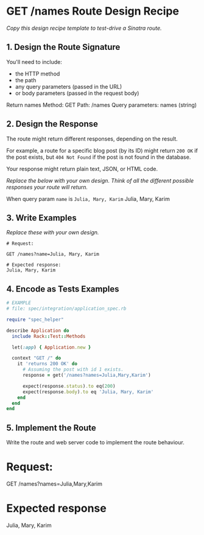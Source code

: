 # GET /names Route Design Recipe

_Copy this design recipe template to test-drive a Sinatra route._

## 1. Design the Route Signature

You'll need to include:
  * the HTTP method
  * the path
  * any query parameters (passed in the URL)
  * or body parameters (passed in the request body)

  Return names
  Method: GET
  Path: /names
  Query parameters:
    names (string)

## 2. Design the Response

The route might return different responses, depending on the result.

For example, a route for a specific blog post (by its ID) might return `200 OK` if the post exists, but `404 Not Found` if the post is not found in the database.

Your response might return plain text, JSON, or HTML code. 

_Replace the below with your own design. Think of all the different possible responses your route will return._

When query param `name` is `Julia, Mary, Karim`
Julia, Mary, Karim

## 3. Write Examples

_Replace these with your own design._

```
# Request:

GET /names?name=Julia, Mary, Karim

# Expected response:
Julia, Mary, Karim
```

## 4. Encode as Tests Examples

```ruby
# EXAMPLE
# file: spec/integration/application_spec.rb

require "spec_helper"

describe Application do
  include Rack::Test::Methods

  let(:app) { Application.new }

  context "GET /" do
    it 'returns 200 OK' do
      # Assuming the post with id 1 exists.
      response = get('/names?names=Julia,Mary,Karim')

      expect(response.status).to eq(200)
      expect(response.body).to eq 'Julia, Mary, Karim'
    end
  end 
end
```

## 5. Implement the Route

Write the route and web server code to implement the route behaviour.

# Request:

GET /names?names=Julia,Mary,Karim

# Expected response

Julia, Mary, Karim
